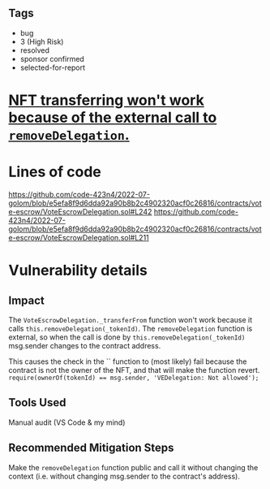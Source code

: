 ## Tags

- bug
- 3 (High Risk)
- resolved
- sponsor confirmed
- selected-for-report

# [NFT transferring won't work because of the external call to `removeDelegation`.](https://github.com/code-423n4/2022-07-golom-findings/issues/377) 

# Lines of code

https://github.com/code-423n4/2022-07-golom/blob/e5efa8f9d6dda92a90b8b2c4902320acf0c26816/contracts/vote-escrow/VoteEscrowDelegation.sol#L242
https://github.com/code-423n4/2022-07-golom/blob/e5efa8f9d6dda92a90b8b2c4902320acf0c26816/contracts/vote-escrow/VoteEscrowDelegation.sol#L211


# Vulnerability details

## Impact
The `VoteEscrowDelegation._transferFrom` function won't work because it calls `this.removeDelegation(_tokenId)`. The `removeDelegation` function is external, so when the call is done by `this.removeDelegation(_tokenId)` msg.sender changes to the contract address.

This causes the check in the `` function to (most likely) fail because the contract is not the owner of the NFT, and that will make the function revert.
`require(ownerOf(tokenId) == msg.sender, 'VEDelegation: Not allowed');`

## Tools Used
Manual audit (VS Code & my mind)

## Recommended Mitigation Steps
Make the `removeDelegation` function public and call it without changing the context (i.e. without changing msg.sender to the contract's address).
